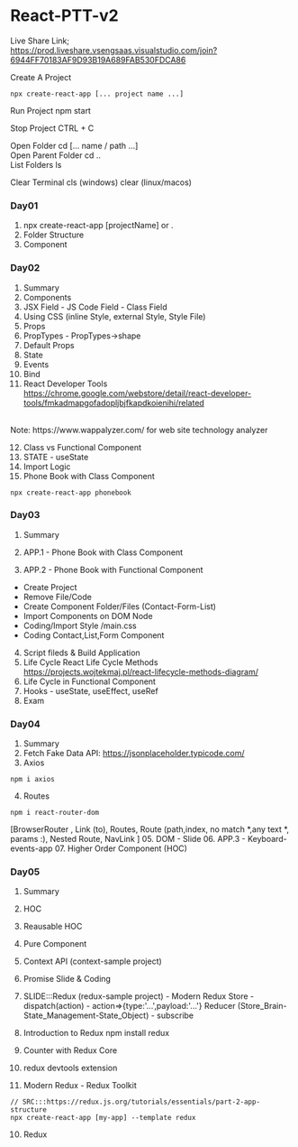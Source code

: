 # React-PTT-v2


Live Share Link;<br/>
https://prod.liveshare.vsengsaas.visualstudio.com/join?6944FF70183AF9D93B19A689FAB530FDCA86

Create A Project
```
npx create-react-app [... project name ...]
```
Run Project
npm start

Stop Project
CTRL + C

Open Folder
cd [... name / path ...]
<br/>
Open Parent Folder
cd ..
<br/>
List Folders
ls
<br/>

Clear Terminal
cls (windows)
clear (linux/macos)


### Day01

1. npx create-react-app [projectName] or .
2. Folder Structure
3. Component

### Day02

01. Summary
02. Components
03. JSX Field - JS Code Field - Class Field
04. Using CSS (inline Style, external Style, Style File)
05. Props
06. PropTypes - PropTypes->shape
07. Default Props
08. State
09. Events
10. Bind
11. React Developer Tools <br/>
https://chrome.google.com/webstore/detail/react-developer-tools/fmkadmapgofadopljbjfkapdkoienihi/related
<br/>
Note: https://www.wappalyzer.com/ for web site technology analyzer

12. Class vs Functional Component
13. STATE - useState
14. Import Logic
15. Phone Book with Class Component
```
npx create-react-app phonebook
```

### Day03

01. Summary
02. APP.1 - Phone Book with Class Component

03. APP.2 - Phone Book with Functional Component
- Create Project
- Remove File/Code
- Create Component Folder/Files (Contact-Form-List)
- Import Components on DOM Node
- Coding/Import Style /main.css
- Coding Contact,List,Form Component
04. Script fileds & Build Application
05. Life Cycle
React Life Cycle Methods <br/>
https://projects.wojtekmaj.pl/react-lifecycle-methods-diagram/
06. Life Cycle in Functional Component
07. Hooks - useState, useEffect, useRef
08. Exam

### Day04

01. Summary
02. Fetch
Fake Data API: https://jsonplaceholder.typicode.com/
03. Axios
```
npm i axios
```
04. Routes 
```
npm i react-router-dom
```
[BrowserRouter , Link (to), Routes, Route (path,index, no match *,any text *, params :), Nested Route, NavLink ]
05. DOM - Slide
06. APP.3 - Keyboard-events-app
07. Higher Order Component (HOC)

### Day05

01. Summary
02. HOC
03. Reausable HOC
04. Pure Component
05. Context API (context-sample project)
06. Promise Slide & Coding
07. SLIDE:::Redux (redux-sample project) - Modern Redux
Store - dispatch(action) - action=>{type:'...',payload:'...'}
Reducer (Store_Brain-State_Management-State_Object) - subscribe


08. Introduction to Redux
npm install redux
09. Counter with Redux Core
10. redux devtools extension
09. Modern Redux - Redux Toolkit
```
// SRC:::https://redux.js.org/tutorials/essentials/part-2-app-structure
npx create-react-app [my-app] --template redux 
```
10. Redux
